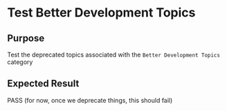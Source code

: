 Test Better Development Topics
==============================

Purpose
-------
Test the deprecated topics associated with the `Better Development Topics` category

Expected Result
---------------
PASS  (for now, once we deprecate things, this should fail)


<!---
BSSw Metadata:
Publish: preview
Categories: Development
Topics: Documentation, Version control, Configuration and builds, Deployment, Issue tracking, Refactoring, Software engineering, Development tools
Tags: training
Level: 2
Prerequisites: defaults
Aggregate: subresource
RSS Update: 2019-04-19
--->

